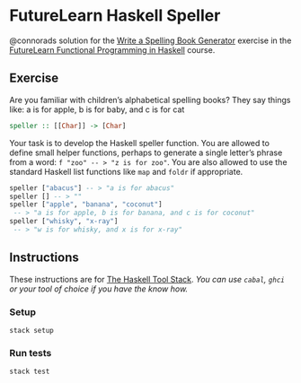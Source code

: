 # FutureLearn Haskell Speller

@connorads solution for the [Write a Spelling Book Generator](https://www.futurelearn.com/courses/functional-programming-haskell/7/steps/726705) exercise in the [FutureLearn Functional Programming in Haskell](https://www.futurelearn.com/courses/functional-programming-haskell) course.

## Exercise

Are you familiar with children’s alphabetical spelling books? They say things like: a is for apple, b is for baby, and c is for cat

```haskell
speller :: [[Char]] -> [Char]
```

Your task is to develop the Haskell speller function. You are allowed to define small helper functions, perhaps to generate a single letter’s phrase from a word: `f "zoo" -- > "z is for zoo"`. You are also allowed to use the standard Haskell list functions like `map` and `foldr` if appropriate.

```haskell
speller ["abacus"] -- > "a is for abacus"
speller [] -- > ""
speller ["apple", "banana", "coconut"] 
 -- > "a is for apple, b is for banana, and c is for coconut"
speller ["whisky", "x-ray"]
 -- > "w is for whisky, and x is for x-ray"
```

## Instructions

These instructions are for [The Haskell Tool Stack](https://docs.haskellstack.org/en/stable/README/). _You can use `cabal`, `ghci` or your tool of choice if you have the know how._

### Setup

`stack setup`

### Run tests

`stack test`
